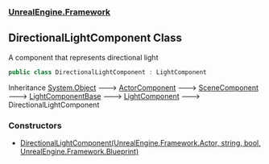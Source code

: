 ### [UnrealEngine.Framework](./UnrealEngine-Framework.md 'UnrealEngine.Framework')
## DirectionalLightComponent Class
A component that represents directional light  
```csharp
public class DirectionalLightComponent : LightComponent
```
Inheritance [System.Object](https://docs.microsoft.com/en-us/dotnet/api/System.Object 'System.Object') &#129106; [ActorComponent](./ActorComponent.md 'UnrealEngine.Framework.ActorComponent') &#129106; [SceneComponent](./SceneComponent.md 'UnrealEngine.Framework.SceneComponent') &#129106; [LightComponentBase](./LightComponentBase.md 'UnrealEngine.Framework.LightComponentBase') &#129106; [LightComponent](./LightComponent.md 'UnrealEngine.Framework.LightComponent') &#129106; DirectionalLightComponent  
### Constructors
- [DirectionalLightComponent(UnrealEngine.Framework.Actor, string, bool, UnrealEngine.Framework.Blueprint)](./DirectionalLightComponent-DirectionalLightComponent(Actor_string_bool_Blueprint).md 'UnrealEngine.Framework.DirectionalLightComponent.DirectionalLightComponent(UnrealEngine.Framework.Actor, string, bool, UnrealEngine.Framework.Blueprint)')
